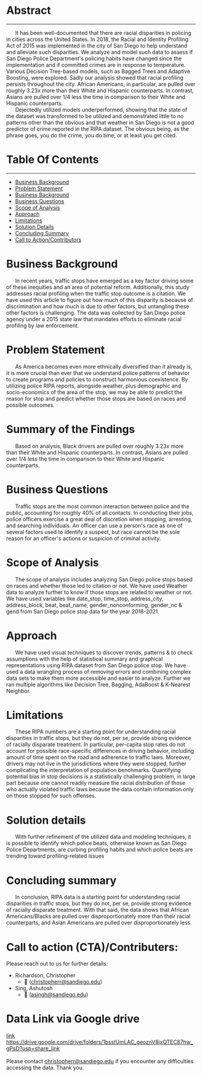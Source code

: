 # Abstract
---------------------------
&nbsp;&nbsp;&nbsp;&nbsp;&nbsp;&nbsp;It has been well-documented that there are racial disparities in policing in cities across the United States.  In 2018, the Racial and Identity Profiling Act of 2015 was implemented in the city of San Diego to help understand and alleviate such disparities.  We analyze and model such data to assess if San Diego Police Department's policing habits have changed since the implementation and if committed crimes are in response to temperature.  Various Decision Tree-based models, such as Bagged Trees and Adaptive Boosting, were explored.  Sadly our analysis showed that racial profiling persists throughout the city.  African Americans, in particular, are pulled over roughly 3.23x more than their White and Hispanic counterparts.  In contrast, Asians are pulled over 1/4 less the time in comparison to their White and Hispanic counterparts.  
&nbsp;&nbsp;&nbsp;&nbsp;&nbsp;&nbsp;Dejectedly utilized models underperformed, showing that the state of the dataset was transformed to be utilized and demonstrated little to no patterns other than the obvious and that weather in San Diego is not a good predictor of crime reported in the RIPA dataset.  The obvious being, as the phrase goes, you do the crime, you do time, or at least you get cited.



# Table Of Contents
--------------
- [Business Background](#background)
- [Problem Statement](#problem-statement)
- [Business Background](#business-background)
- [Business Questions](#business-questions)
- [Scope of Analysis](#scope-of-analysis)
- [Approach](#approach)
- [Limitations](#limitations)
- [Solution Details](#solution-details)
- [Concluding Summary](#concluding-summary)
- [Call to Action/Contributors](#call-to-action/contributors)




# Business Background
&nbsp;&nbsp;&nbsp;&nbsp;&nbsp;&nbsp;In recent years, traffic stops have emerged as a key factor driving some of these inequities and an area of potential reform. Additionally, this study addresses racial profiling when the traffic stop outcome is a citation. We have used this article to figure out how much of this disparity is because of discrimination and how much is due to other factors, but untangling these other factors is challenging. The data was collected by San Diego police agency under a 2015 state law that mandates efforts to eliminate racial profiling by law enforcement.


# Problem Statement
&nbsp;&nbsp;&nbsp;&nbsp;&nbsp;&nbsp;As America becomes even more ethnically diversified than it already is, it is more crucial than ever that we understand police patterns of behavior to create programs and policies to construct harmonious coexistence. By utilizing police RIPA reports, alongside weather, plus demographic and socio-economics of the area of the stop, we may be able to predict the reason for stop and predict whether those stops are based on races and possible outcomes.

# Summary of the Findings
&nbsp;&nbsp;&nbsp;&nbsp;&nbsp;&nbsp;Based on analysis, Black drivers are pulled over roughly 3.23x more than their White and Hispanic counterparts.  In contrast, Asians are pulled over 1/4 less the time in comparison to their White and Hispanic counterparts.  

# Business Questions
&nbsp;&nbsp;&nbsp;&nbsp;&nbsp;&nbsp;Traffic stops are the most common interaction between police and the public, accounting for roughly 40% of all contacts. In conducting their jobs, police officers exercise a great deal of discretion when stopping, arresting, and searching individuals. An officer can use a person's race as one of several factors used to identify a suspect, but race cannot be the sole reason for an officer's actions or suspicion of criminal activity.

# Scope of Analysis
&nbsp;&nbsp;&nbsp;&nbsp;&nbsp;&nbsp;The scope of analysis includes analyzing San Diego police stops based on races and whether those led to citation or not. We have used Weather data to analyze further to know if those stops are related to weather or not. We have used variables like date_stop, time_stop, address_city, address_block, beat, beat_name, gender_nonconforming, gender_nc & gend from San Diego police stop data for the year 2018-2021.

# Approach
&nbsp;&nbsp;&nbsp;&nbsp;&nbsp;&nbsp;We have used visual techniques to discover trends, patterns & to check assumptions with the help of statistical summary and graphical representations using RIPA dataset from San Diego police stop. We have used a data wrangling process of removing errors and combining complex data sets to make them more accessible and easier to analyze. Further we ran multiple algorithms like Decision Tree, Bagging, AdaBoost & K-Nearest Neighbor.

# Limitations
&nbsp;&nbsp;&nbsp;&nbsp;&nbsp;&nbsp;These RIPA numbers are a starting point for understanding racial disparities in traffic stops, but they do not, per se, provide strong evidence of racially disparate treatment. In particular, per-capita stop rates do not account for possible race-specific differences in driving behavior, including amount of time spent on the road and adherence to traffic laws. Moreover, drivers may not live in the jurisdictions where they were stopped, further complicating the interpretation of population benchmarks. Quantifying potential bias in stop decisions is a statistically challenging problem, in large part because one cannot readily measure the racial distribution of those who actually violated traffic laws because the data contain information only on those stopped for such offenses.

# Solution details
&nbsp;&nbsp;&nbsp;&nbsp;&nbsp;&nbsp;With further refinement of the utilized data and modeling techniques, it is possible to identify which police beats, otherwise known as San Diego Police Departments, are curbing profiling habits and which police beats are trending toward profiling-related issues

# Concluding summary
&nbsp;&nbsp;&nbsp;&nbsp;&nbsp;&nbsp;In conclusion, RIPA data is a starting point for understanding racial disparities in traffic stops, but they do not, per se, provide strong evidence of racially disparate treatment.  With that said, the data shows that African Americans/Blacks are pulled over disproportionately more than their racial counterparts, and Asian Americans are pulled over disproportionately less.

# Call to action (CTA)/Contributers:
Please reach out to us for further details:

* Richardson, Christopher
    * :email: (christopherr@sandiego.edu)
* Sing, Ashutosh
    * :email: (asingh@sandiego.edu)

# Data Link via Google drive
[link](https://drive.google.com/drive/folders/1bsstUmLAC_geoznV8jxQTEC87hw_gPsD?usp=share_link)<br>
https://drive.google.com/drive/folders/1bsstUmLAC_geoznV8jxQTEC87hw_gPsD?usp=share_link <br><br>
Please contact christopherr@sandiego.edu if you encounter any difficulties accessing the data.  Thank you.
